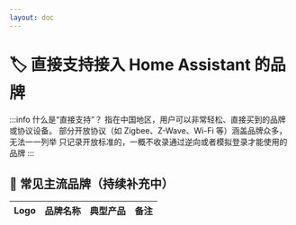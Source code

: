 ```yaml
---
layout: doc
---
```


# 🏷️ 直接支持接入 Home Assistant 的品牌



:::info 什么是“直接支持”？
指在中国地区，用户可以非常轻松、直接买到的品牌或协议设备。
部分开放协议（如 Zigbee、Z-Wave、Wi-Fi 等）涵盖品牌众多，无法一一列举
只记录开放标准的，一概不收录通过逆向或者模拟登录才能使用的品牌
:::



## 🌟 常见主流品牌（持续补充中）

| Logo | 品牌名称 | 典型产品 | 备注 |
|:----:|:--------:|:--------:|:-----|



